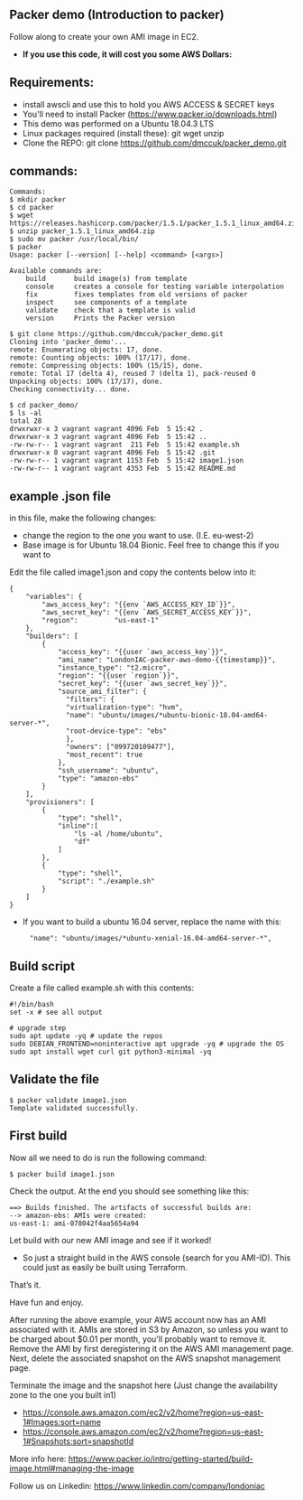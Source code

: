 ## Packer demo (Introduction to packer)

Follow along to create your own AMI image in EC2.

 * **If you use this code, it will cost you some AWS Dollars:**
 
 ## Requirements:

 * install awscli and use this to hold you AWS ACCESS & SECRET keys
 * You'll need to install Packer (https://www.packer.io/downloads.html)
 * This demo was performed on a Ubuntu 18.04.3 LTS
 * Linux packages required (install these): git wget unzip
 * Clone the REPO: git clone https://github.com/dmccuk/packer_demo.git

## commands:
````
Commands:
$ mkdir packer
$ cd packer
$ wget https://releases.hashicorp.com/packer/1.5.1/packer_1.5.1_linux_amd64.zip
$ unzip packer_1.5.1_linux_amd64.zip
$ sudo mv packer /usr/local/bin/
$ packer
Usage: packer [--version] [--help] <command> [<args>]

Available commands are:
    build       build image(s) from template
    console     creates a console for testing variable interpolation
    fix         fixes templates from old versions of packer
    inspect     see components of a template
    validate    check that a template is valid
    version     Prints the Packer version

$ git clone https://github.com/dmccuk/packer_demo.git
Cloning into 'packer_demo'...
remote: Enumerating objects: 17, done.
remote: Counting objects: 100% (17/17), done.
remote: Compressing objects: 100% (15/15), done.
remote: Total 17 (delta 4), reused 7 (delta 1), pack-reused 0
Unpacking objects: 100% (17/17), done.
Checking connectivity... done.

$ cd packer_demo/
$ ls -al
total 28
drwxrwxr-x 3 vagrant vagrant 4096 Feb  5 15:42 .
drwxrwxr-x 3 vagrant vagrant 4096 Feb  5 15:42 ..
-rw-rw-r-- 1 vagrant vagrant  211 Feb  5 15:42 example.sh
drwxrwxr-x 8 vagrant vagrant 4096 Feb  5 15:42 .git
-rw-rw-r-- 1 vagrant vagrant 1153 Feb  5 15:42 image1.json
-rw-rw-r-- 1 vagrant vagrant 4353 Feb  5 15:42 README.md
````

## example .json file
in this file, make the following changes:

 * change the region to the one you want to use. (I.E. eu-west-2)
 * Base image is for Ubuntu 18.04 Bionic. Feel free to change this if you want to


Edit the file called image1.json and copy the contents below into it:

````
{
    "variables": {
        "aws_access_key": "{{env `AWS_ACCESS_KEY_ID`}}",
        "aws_secret_key": "{{env `AWS_SECRET_ACCESS_KEY`}}",
        "region":         "us-east-1"
    },
    "builders": [
        {
            "access_key": "{{user `aws_access_key`}}",
            "ami_name": "LondonIAC-packer-aws-demo-{{timestamp}}",
            "instance_type": "t2.micro",
            "region": "{{user `region`}}",
            "secret_key": "{{user `aws_secret_key`}}",
            "source_ami_filter": {
              "filters": {
              "virtualization-type": "hvm",
              "name": "ubuntu/images/*ubuntu-bionic-18.04-amd64-server-*",
              "root-device-type": "ebs"
              },
              "owners": ["099720109477"],
              "most_recent": true
            },
            "ssh_username": "ubuntu",
            "type": "amazon-ebs"
        }
    ],
    "provisioners": [
        {
            "type": "shell",
            "inline":[
                "ls -al /home/ubuntu",
                "df"
            ]
        },
        {
            "type": "shell",
            "script": "./example.sh"
        }
    ]
}
````

  * If you want to build a ubuntu 16.04 server, replace the name with this:

`````
     "name": "ubuntu/images/*ubuntu-xenial-16.04-amd64-server-*",
`````

## Build script

Create a file called example.sh with this contents:

````
#!/bin/bash
set -x # see all output

# upgrade step
sudo apt update -yq # update the repos
sudo DEBIAN_FRONTEND=noninteractive apt upgrade -yq # upgrade the OS
sudo apt install wget curl git python3-minimal -yq
````
## Validate the file

````
$ packer validate image1.json
Template validated successfully.
````

## First build

Now all we need to do is run the following command:

````
$ packer build image1.json
````

Check the output. At the end you should see something like this:

````
==> Builds finished. The artifacts of successful builds are:
--> amazon-ebs: AMIs were created:
us-east-1: ami-078042f4aa5654a94
````

Let build with our new AMI image and see if it worked!

  * So just a straight build in the AWS console (search for you AMI-ID). This could just as easily be built using Terraform.

That’s it.

Have fun and enjoy.

After running the above example, your AWS account now has an AMI associated with it. AMIs are stored in S3 by Amazon, so unless you want to be charged about $0.01 per month, you'll probably want to remove it. Remove the AMI by first deregistering it on the AWS AMI management page. Next, delete the associated snapshot on the AWS snapshot management page.

Terminate the image and the snapshot here (Just change the availability zone to the one you built in1)
  * https://console.aws.amazon.com/ec2/v2/home?region=us-east-1#Images:sort=name
  * https://console.aws.amazon.com/ec2/v2/home?region=us-east-1#Snapshots:sort=snapshotId
  
More info here:
https://www.packer.io/intro/getting-started/build-image.html#managing-the-image


Follow us on Linkedin:
https://www.linkedin.com/company/londoniac
